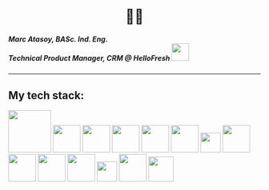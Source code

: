 
<h1 align="center">
<br>
 👋🏻

<h5 align="left">
Marc Atasoy, BASc. Ind. Eng. <br>
Technical Product Manager, CRM @ HelloFresh <img width="35" src="https://upload.wikimedia.org/wikipedia/commons/b/bc/HelloFresh_Logo_2020.png"></h5>

-----------

## My tech stack:
 [<img width="85" src="https://upload.wikimedia.org/wikipedia/commons/1/1b/Sf-marketingcloud-logo.png">](https://www.salesforce.com/ca/)
 [<img width="55" src="https://images.g2crowd.com/uploads/product/image/large_detail/large_detail_12952590441af20af115699567f9e454/everest-formerly-250ok-and-return-path.png">](https://www.validity.com/everest/)
 [<img width="55" src="https://upload.wikimedia.org/wikipedia/commons/c/cf/Angular_full_color_logo.svg">](https://angular.io/)
 [<img width="55" src="https://upload.wikimedia.org/wikipedia/commons/9/99/Unofficial_JavaScript_logo_2.svg">](https://www.javascript.com/)
 [<img width="55" src="https://upload.wikimedia.org/wikipedia/commons/c/c3/Python-logo-notext.svg">](https://www.python.org/)
 <img width="55" src="https://upload.wikimedia.org/wikipedia/commons/6/61/HTML5_logo_and_wordmark.svg">
  <img width="40" src="https://upload.wikimedia.org/wikipedia/commons/d/d5/CSS3_logo_and_wordmark.svg">
 [<img width="55" src="https://believemy.com/uploads/ee57727072f707a5ded8f633df86def8_83ad366df58d43e1147bb711e8c8768c.png">](https://nextjs.org/)
 [<img width="55" src="https://upload.wikimedia.org/wikipedia/commons/d/d5/Tailwind_CSS_Logo.svg">](https://tailwindcss.com/)
 [<img width="55" src="https://upload.wikimedia.org/wikipedia/commons/b/b2/Bootstrap_logo.svg">](https://getbootstrap.com/)
 [<img width="55" src="https://upload.wikimedia.org/wikipedia/commons/d/d9/Node.js_logo.svg">](https://nodejs.org/en/)
 [<img width="40" src="https://upload.wikimedia.org/wikipedia/commons/e/e9/Jenkins_logo.svg">](https://www.jenkins.io/)
 [<img width="55" src="https://upload.wikimedia.org/wikipedia/commons/9/95/Vue.js_Logo_2.svg">](https://vuejs.org/)
 [<img width="50" src="https://cdn.icon-icons.com/icons2/2699/PNG/512/atlassian_jira_logo_icon_170511.png">](https://www.atlassian.com/software/jira)
